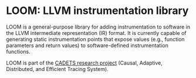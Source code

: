 LOOM: LLVM instrumentation library
====================================================================

LOOM is a general-purpose library for adding instrumentation to software in
the LLVM intermediate representation (IR) format. It is currently capable of
generating static instrumentation points that expose values (e.g., function
parameters and return values) to software-defined instrumentation functions.

LOOM is part of the
[CADETS research project](https://www.cl.cam.ac.uk/research/security/cadets)
(Causal, Adaptive, Distributed, and Efficient Tracing System).
